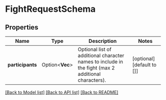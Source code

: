 # FightRequestSchema

## Properties

Name | Type | Description | Notes
------------ | ------------- | ------------- | -------------
**participants** | Option<**Vec<String>**> | Optional list of additional character names to include in the fight (max 2 additional characters). | [optional][default to []]

[[Back to Model list]](../README.md#documentation-for-models) [[Back to API list]](../README.md#documentation-for-api-endpoints) [[Back to README]](../README.md)


